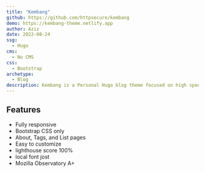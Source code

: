 ```yaml
---
title: "Kembang"
github: https://github.com/httpsecure/kembang
demo: https://kembang-theme.netlify.app
author: Aziz 
date: 2022-08-24
ssg:
  - Hugo
cms:
  - No CMS
css:
  - Bootstrap 
archetype:
  - Blog
description: Kembang is a Personal Hugo blog theme focused on high speed. Geeky is fully responsive, and powered by Bootstrap v5.
---
```


## Features

* Fully responsive
* Bootstrap CSS only
* About, Tags, and List pages
* Easy to customize
* lighthouse score 100%
* local font jost
* Mozilla Observatory A+

